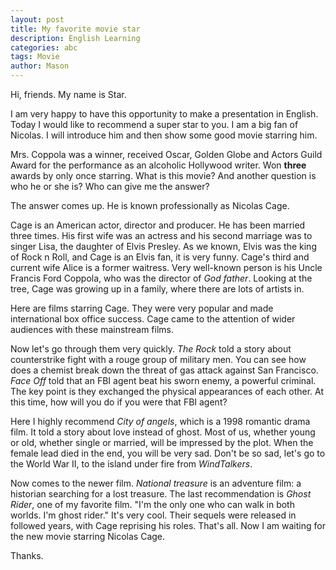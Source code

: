 ```yaml
---
layout: post
title: My favorite movie star
description: English Learning
categories: abc
tags: Movie
author: Mason
---
```


Hi, friends. My name is Star. 

I am very happy to have this opportunity to make a presentation in English. Today I would like to recommend a super star to you. I am a big fan of Nicolas. I will introduce him and then show some good movie starring him.

Mrs. Coppola was a winner, received Oscar, Golden Globe and Actors Guild Award for the performance as an alcoholic Hollywood writer. Won **three** awards by only once starring. What is this movie? And another question is who he or she is? Who can give me the answer?

The answer comes up. He is known professionally as Nicolas Cage.

Cage is an American actor, director and producer. He has been married three times. His first wife was an actress and his second marriage was to singer Lisa, the daughter of Elvis Presley. As we known, Elvis was the king of Rock n Roll, and Cage is an Elvis fan, it is very funny. Cage's third and current wife Alice is a former waitress. Very well-known person is his Uncle Francis Ford Coppola, who was the director of *God father*. Looking at the tree, Cage was growing up in a family, where there are lots of artists in.

Here are films starring Cage. They were very popular and made international box office success. Cage came to the attention of wider audiences with these mainstream films.

Now let's go through them very quickly. *The Rock* told a story about counterstrike fight with a rouge group of military men. You can see how does a chemist break down the threat of gas attack against San Francisco. *Face Off* told that an FBI agent beat his sworn enemy, a powerful criminal. The key point is they exchanged the physical appearances of each other. At this time, how will you do if you were that FBI agent?

Here I highly recommend *City of angels*, which is a 1998 romantic drama film. It told a story about love instead of ghost. Most of us, whether young or old, whether single or married, will be impressed by the plot. When the female lead died in the end, you will be very sad. Don't be so sad, let's go to the World War II, to the island under fire from *WindTalkers*.

Now comes to the newer film. *National treasure* is an adventure film: a historian searching for a lost treasure. The last recommendation is *Ghost Rider*, one of my favorite film. "I'm the only one who can walk in both worlds. I'm ghost rider." It's very cool. Their sequels were released in followed years, with Cage reprising his roles.
That's all. Now I am waiting for the new movie starring Nicolas Cage.

Thanks.
